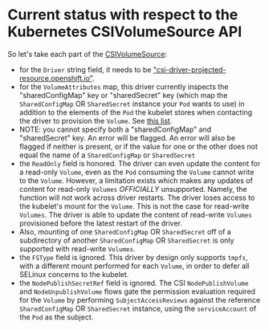 # Current status with respect to the Kubernetes CSIVolumeSource API

So let's take each part of the [CSIVolumeSource](https://github.com/kubernetes/api/blob/71efbb18d63cd30604981514ac623a6be1d413bb/core/v1/types.go#L1743-L1771):

- for the `Driver` string field, it needs to be ["csi-driver-projected-resource.openshift.io"](https://github.com/openshift/csi-driver-shared-resource/blob/1fcc354faa31f624086265ea2228661a0fc2e7b1/pkg/client/client.go#L28).
- for the `VolumeAttributes` map, this driver currently inspects the "sharedConfigMap" key or "sharedSecret" key (which map the `SharedConfigMap` OR `SharedSecret` instance your `Pod` wants to use) in addition to the
  elements of the `Pod` the kubelet stores when contacting the driver to provision the `Volume`.  See [this list](https://github.com/openshift/csi-driver-shared-resource/blob/c3f1c454f92203f4b406dabe8dd460782cac1d03/pkg/hostpath/nodeserver.go#L37-L42).
- NOTE: you cannot specify both a "sharedConfigMap" and "sharedSecret" key.  An error will be flagged.  An error will also be flagged if neither is present, or if the value for one or the other does not equal the name of a `SharedConfigMap` or `SharedSecret`
- the `ReadOnly` field is honored.  The driver can even update the content for a read-only `Volume`, even as the `Pod` consuming the `Volume` cannot write to the `Volume`.  However,
  a limitation exists which makes any updates of content for read-only `Volumes` *OFFICIALLY* unsupported.  Namely, the function will not work across driver restarts.  The driver
  loses access to the kubelet's mount for the `Volume`.  This is not the case for read-write `Volumes`.  The driver is able to update the content of read-write `Volumes` provisioned before the 
  latest restart of the driver.
- Also, mounting of one `SharedConfigMap` OR `SharedSecret` off of a subdirectory of another `SharedConfigMap` OR `SharedSecret` is only supported with read-write `Volumes`.  
- the `FSType` field is ignored.  This driver by design only supports `tmpfs`, with a different mount performed for each `Volume`, in order to defer all SELinux concerns to the kubelet.
- the `NodePublishSecretRef` field is ignored.  The CSI `NodePublishVolume` and `NodeUnpublishVolume` flows gate the permission evaluation required for the `Volume`
  by performing `SubjectAccessReviews` against the reference `SharedConfigMap` OR `SharedSecret` instance, using the `serviceAccount` of the `Pod` as the subject.
